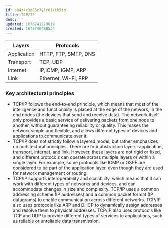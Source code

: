 ```yaml
---
id: e84z4c3d83c7y1r01xtk5to
title: TCP/IP
desc: ''
updated: 1678741279619
created: 1678740488534
---
```


Layers | Protocols
---| --- |
Application | HTTP, FTP, SMTP, DNS
Transport | TCP, UDP
Internet | IP,ICMP, IGMP, ARP
Link | Ethernet, Wi-Fi, PPP

### Key architectural principles

- TCP/IP follows the end-to-end principle, which means that most of the intelligence and functionality is placed at the edge of the network, in the end nodes (the devices that send and receive data). The network itself only provides a basic service of delivering packets from one node to another, without guaranteeing reliability or quality. This makes the network simple and flexible, and allows different types of devices and applications to communicate over it.
- TCP/IP does not strictly follow a layered model, but rather emphasizes on architectural principles. There are four abstraction layers: application, transport, internet, and link. However, these layers are not rigid or fixed, and different protocols can operate across multiple layers or within a single layer. For example, some protocols like ICMP or OSPF are considered to be part of the application layer, even though they are used for network management or routing.
- TCP/IP supports interoperability and scalability, which means that it can work with different types of networks and devices, and can accommodate changes in size and complexity. TCP/IP uses a common addressing scheme (IP addresses) and a common packet format (IP datagrams) to enable communication across different networks. TCP/IP also uses protocols like ARP and DHCP to dynamically assign addresses and resolve them to physical addresses. TCP/IP also uses protocols like TCP and UDP to provide different types of services to applications, such as reliable or unreliable data transmission.
